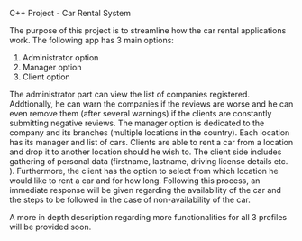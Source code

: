 C++ Project - Car Rental System

The purpose of this project is to streamline how the car rental applications work.
The following app has 3 main options:
  1. Administrator option
  2. Manager option
  3. Client option


The administrator part can view the list of companies registered. Addtionally, he can warn the companies if the reviews are worse and he can even remove them (after several warnings) if the clients are constantly submitting negative reviews. 
The manager option is dedicated to the company and its branches (multiple locations in the country). Each location has its manager and list of cars. Clients are able to rent a car from a location and drop it to another location should he wish to.
The client side includes gathering of personal data (firstname, lastname, driving license details etc. ). Furthermore, the client has the option to select from which location he would like to rent a car and for how long. Following this process, an immediate response will be given regarding the availability of the car and the steps to be followed in the case of non-availability of the car.


A more in depth description regarding more functionalities for all 3 profiles will be provided soon. 

